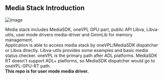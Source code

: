 
## Media Stack Introduction
![image](https://user-images.githubusercontent.com/48201750/167239923-d38ab33f-58ae-470a-8594-b1e147886b74.png)

Media stack includes MediaSDK, oneVPL GPU part, public API Libva, Libva-utils, user mode drivers media-driver and GmmLib for memory management.<br/>
Application is able to access media stack by oneVPL/MediaSDK dispatcher or Libva directly. Libva-utils provides some examples and basic media status checker. oneVPL is the primary path after ADL platforms. MediaSDK RT doesn't support ADL+ platforms, so MediaSDK dispatcher would go to oneVPL-GPU-RT path.<br/>
**This repo is for user mode media driver.** 